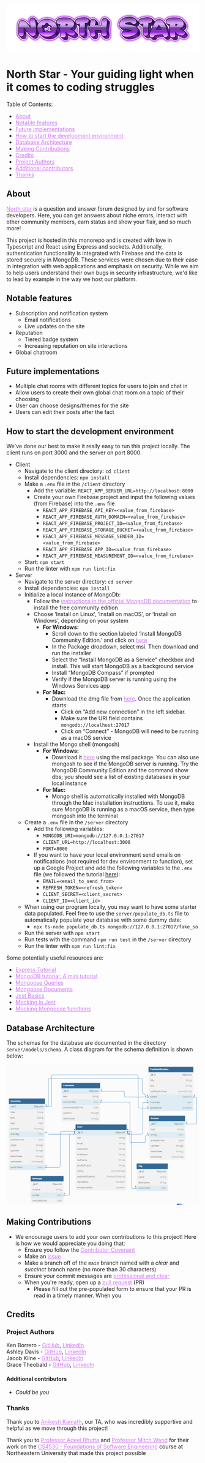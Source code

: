 ![Logo](north-star-logo.png)
# North Star - Your guiding light when it comes to coding struggles


Table of Contents:
- <a href="#about" style="color: #d177f7;">About</a>
- <a href="#notable-features" style="color: #d177f7;">Notable features</a>
- <a href="#future-implementations" style="color: #d177f7;">Future implementations</a>
- <a href="#how-to-start-the-development-environment" style="color: #d177f7;">How to start the development environment</a>
- <a href="#database-architecture" style="color: #d177f7;">Database Architecture</a>
- <a href="#making-contributions" style="color: #d177f7;">Making Contributions</a>
- <a href="#credits" style="color: #d177f7;">Credits</a>
- <a href="#project-authors" style="color: #d177f7;">Project Authors</a>
- <a href="#additional-contributors" style="color: #d177f7;">Additional contributors</a>
- <a href="#thanks" style="color: #d177f7;">Thanks</a>

## About

<a href="https://asknorthstar.onrender.com" style="color: #d177f7;">North star</a> is a question and answer forum designed by and for software developers. Here, you can get answers about niche errors, interact with other community members, earn status and show your flair, and so much more!

This project is hosted in this monorepo and is created with love in Typescript and React using Express and sockets. Additionally, authentication functionality is integrated with Firebase and the data is stored securely in MongoDB. These services were chosen due to their ease in integration with web applications and emphasis on security. While we aim to help users understand their own bugs in security infrastructure, we'd like to lead by example in the way we host our platform.

## Notable features

- Subscription and notification system
  - Email notifications
  - Live updates on the site
- Reputation
  - Tiered badge system
  - Increasing reputation on site interactions
- Global chatroom

## Future implementations

- Multiple chat rooms with different topics for users to join and chat in
- Allow users to create their own global chat room on a topic of their choosing
- User can choose designs/themes for the site
- Users can edit their posts after the fact

## How to start the development environment

We've done our best to make it really easy to run this project locally. The client runs on port 3000 and the server on port 8000.

- Client
  - Navigate to the client directory: `cd client`
  - Install dependencies: `npm install`
  - Make a `.env` file in the `/client` directory
    - Add the variable: `REACT_APP_SERVER_URL=http://localhost:8000`
    - Create your own Firebase project and input the following values (from Firebase) into the `.env` file
      - `REACT_APP_FIREBASE_API_KEY=<value_from_firebase>`
      - `REACT_APP_FIREBASE_AUTH_DOMAIN=<value_from_firebase>`
      - `REACT_APP_FIREBASE_PROJECT_ID=<value_from_firebase>`
      - `REACT_APP_FIREBASE_STORAGE_BUCKET=<value_from_firebase>`
      - `REACT_APP_FIREBASE_MESSAGE_SENDER_ID=<value_from_firebase>`
      - `REACT_APP_FIREBASE_APP_ID=<value_from_firebase>`
      - `REACT_APP_FIREBASE_MEASUREMENT_ID=<value_from_firebase>`
  - Start: `npm start`
  - Run the linter with `npm run lint:fix`
- Server
  - Navigate to the server directory: `cd server`
  - Install dependencies: `npm install`
  - Initialize a local instance of MongoDb:
    - Follow the <a href="https://www.mongodb.com/docs/manual/administration/install-community/" style="color: #d177f7;">instructions in the official MongoDB documentation</a> to install the free community edition
    - Choose ‘Install on Linux’, ‘Install on macOS’, or ‘Install on Windows’, depending on your system
      - **For Windows:**
        - Scroll down to the section labeled ‘Install MongoDB Community Edition.’ and click on <a href="https://www.mongodb.com/try/download/compass" style="color: #d177f7;">here</a>
        - In the Package dropdown, select msi. Then download and run the installer
        - Select the “Install MongoDB as a Service” checkbox and install. This will start MongoDB as a background service
        - Install “MongoDB Compass” if prompted
        - Verify if the MongoDB server is running using the Windows Services app
      - **For Mac:**
        - Download the dmg file from <a href="https://www.mongodb.com/try/download/compass" style="color: #d177f7;">here</a>. Once the application starts:
          - Click on “Add new connection” in the left sidebar.
          - Make sure the URI field contains `mongodb://localhost:27017`
          - Click on “Connect” - MongoDB will need to be running as a macOS service
    - Install the Mongo shell (mongosh)
      - **For Windows:**
        - Download it <a href="https://www.mongodb.com/try/download/shell_" style="color: #d177f7;">here</a> using the msi package. You can also use mongosh to see if the MongoDB server is running. Try the MongoDB Community Edition and the command show dbs; you should see a list of existing databases in your local instance
      - **For Mac:**
        - Mongo shell is automatically installed with MongoDB through the Mac installation instructions. To use it, make sure MongoDB is running as a macOS service, then type mongosh into the terminal
  - Create a `.env` file in the `/server` directory
    - Add the following variables:
      - `MONGODB_URI=mongodb://127.0.0.1:27017`
      - `CLIENT_URL=http://localhost:3000`
      - `PORT=8000`
    - If you want to have your local environment send emails on notifications (not required for dev environment to function), set up a Google Project and add the following variables to the `.env` file (we followed the tutorial [here](https://dev.to/chandrapantachhetri/sending-emails-securely-using-node-js-nodemailer-smtp-gmail-and-oauth2-g3a)):
      - `EMAIL=<email_to_send_from>`
      - `REFRESH_TOKEN=<refresh_token>`
      - `CLIENT_SECRET=<client_secret>`
      - `CLIENT_ID=<client_id>`
  - When using our program locally, you may want to have some starter data populated. Feel free to use the `server/populate_db.ts` file to automatically populate your database with some dummy data:
    - `npx ts-node populate_db.ts mongodb://127.0.0.1:27017/fake_so`
  - Run the server with `npm start`
  - Run tests with the command `npm run test` in the `/server` directory
  - Run the linter with `npm run lint:fix`

Some potentially useful resources are:

- <a href="https://expressjs.com/en/guide/routing.html" style="color: #d177f7;">Express Tutorial</a>
- <a href="https://neu-se.github.io/CS4530-Fall-2024/tutorials/week1-mongodb-mongoose" style="color: #d177f7;">MongoDB tutorial: A mini tutorial</a>
- <a href="https://mongoosejs.com/docs/queries.html" style="color: #d177f7;">Mongoose Queries</a>
- <a href="https://mongoosejs.com/docs/documents.html" style="color: #d177f7;">Mongoose Documents</a>
- <a href="https://jestjs.io/docs/getting-started" style="color: #d177f7;">Jest Basics</a>
- <a href="https://jestjs.io/docs/mock-functions" style="color: #d177f7;">Mocking in Jest</a>
- <a href="https://github.com/alonronin/mockingoose" style="color: #d177f7;">Mocking Mongoose functions</a>


## Database Architecture

The schemas for the database are documented in the directory `server/models/schema`.
A class diagram for the schema definition is shown below:

![Class Diagram](class-diagram.png)

## Making Contributions

- We encourage users to add your own contributions to this project! Here is how we would appreciate you doing that:
  - Ensure you follow the <a href="/ContributorCovenant.md" style="color: #d177f7;">Contributor Covenant</a>
  - Make an <a href="https://github.com/neu-cs4530/fall24-project-fall24-team-project-group-202/issues" style="color: #d177f7;">issue</a>
  - Make a branch off of the `main` branch named with a _clear_ and _succinct_ branch name (no more than 30 characters)
  - Ensure your commit messages are <a href="https://www.freecodecamp.org/news/how-to-write-better-git-commit-messages/#https://www.freecodecamp.org/news/how-to-write-better-git-commit-messages/#heading-5-steps-to-write-better-commit-messages:~:text=5%20Steps%20to%20Write%20Better%20Commit%20Messages" style="color: #d177f7;">professional and clear</a>
  - When you're ready, open up a <a href="https://github.com/neu-cs4530/fall24-project-fall24-team-project-group-202/pulls" style="color: #d177f7;">pull request</a> (PR)
    - Please fill out the pre-populated form to ensure that your PR is read in a timely manner. When you

## Credits

### Project Authors

Ken Borrero - <a href="https://github.com/KennHenn" style="color: #d177f7;">GitHub</a>, <a href="https://www.linkedin.com/in/kennethborrero/" style="color: #d177f7;">LinkedIn</a>  
Ashley Davis - <a href="https://github.com/ashleytdavis" style="color: #d177f7;">GitHub</a>, <a href="https://www.linkedin.com/in/ashleytdavis/" style="color: #d177f7;">LinkedIn</a>  
Jacob Kline - <a href="https://github.com/jekhi5" style="color: #d177f7;">GitHub</a>, <a href="https://www.linkedin.com/in/jacob-e-kline/" style="color: #d177f7;">LinkedIn</a>  
Grace Theobald - <a href="https://github.com/getheobald" style="color: #d177f7;">GitHub</a>, <a href="https://www.linkedin.com/in/gracelyn-theobald/" style="color: #d177f7;">LinkedIn</a>

#### Additional contributors

- _Could be you_

### Thanks

Thank you to <a href="https://www.linkedin.com/in/anikeshk/" style="color: #d177f7;">Anikesh Kamath</a>, our TA, who was incredibly supportive and helpful as we move through this project!

Thank you to <a href="https://www.khoury.northeastern.edu/home/abhutta/" style="color: #d177f7;">Professor Adeel Bhutta</a> and <a href="https://www.khoury.northeastern.edu/home/wand/" style="color: #d177f7;">Professor Mitch Wand</a> for their work on the <a href="https://neu-se.github.io/CS4530-Fall-2024/" style="color: #d177f7;">CS4530 - Foundations of Software Engineering</a> course at Northeastern University that made this project possible
